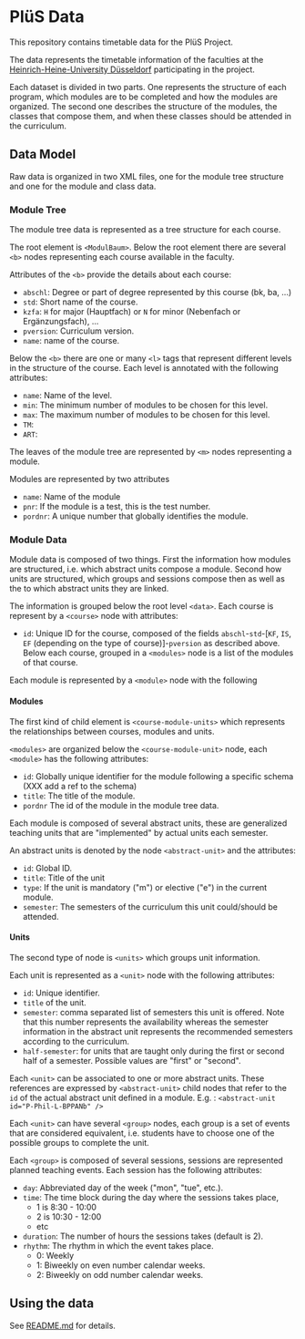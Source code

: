 # PlüS Data

This repository contains timetable data for the PlüS Project. 

The data represents the timetable information of the faculties at the [Heinrich-Heine-University Düsseldorf](http://hhu.de) participating in the project.

Each dataset is divided in two parts. One represents the structure of each program, which modules are to be completed and how the modules are organized. The second one describes the structure of the modules, the classes that compose them, and when these classes should be attended in the curriculum. 

## Data Model

Raw data is organized in two XML files, one for the module tree structure and one for the module and class data.

### Module Tree

The module tree data is represented as a tree structure for each course.

The root element is `<ModulBaum>`. Below the root element there are several `<b>` nodes representing each course available in the faculty.

Attributes of the `<b>` provide the details about each course:

- `abschl`: Degree or part of degree represented by this course (bk, ba, ...)
- `std`: Short name of the course.
- `kzfa`: `H` for major (Hauptfach) or `N` for minor (Nebenfach or Ergänzungsfach), ...
- `pversion`: Curriculum version.
- `name`: name of the course.

Below the `<b>` there are one or many `<l>` tags that represent different levels in the structure of the course. Each level is annotated with the following attributes:

- `name`: Name of the level.
- `min`: The minimum number of modules to be chosen for this level.
- `max`: The maximum number of modules to be chosen for this level.
- `TM`: 
- `ART`: 

The leaves of the module tree are represented by `<m>` nodes representing a module.

Modules are represented by two attributes

- `name`: Name of the module
- `pnr`: If the module is a test, this is the test number.
- `pordnr`: A unique number that globally identifies the module.


### Module Data

Module data is composed of two things. First the information how modules are structured, i.e. which abstract units compose a module. Second how units are structured, which groups and sessions compose then as well as the to which abstract units they are linked.

The information is grouped below the root level `<data>`.
Each course is represent by a `<course>` node with attributes:

- `id`: Unique ID for the course, composed of the fields `abschl`-`std`-[`KF`, `IS`, `EF` (depending on the type of course)]-`pversion` as described above. Below each course, grouped in a `<modules>` node is a list of the modules of that course.

Each module is represented by a `<module>` node with the following 

  <modules>

#### Modules

The first kind of child element is `<course-module-units>` which represents the relationships between courses, modules and units.

`<modules>` are organized below the `<course-module-unit>` node, each `<module>` has the following attributes:

- `id`: Globally unique identifier for the module following a specific schema (XXX add a ref to the schema)
- `title`: The title of the module.
- `pordnr` The id of the module in the module tree data.

Each module is composed of several abstract units, these are generalized teaching units that are "implemented" by actual units each semester.

An abstract units is denoted by the node `<abstract-unit>` and the attributes:

- `id`: Global ID.
- `title`: Title of the unit
- `type`: If the unit is mandatory ("m") or elective ("e") in the current module.
- `semester`: The semesters of the curriculum this unit could/should be attended.

#### Units

The second type of node is `<units>` which groups unit information.

Each unit is represented as a `<unit>` node with the following attributes:
- `id`: Unique identifier.
- `title` of the unit.
- `semester`: comma separated list of semesters this unit is offered. Note that this number represents the availability whereas the semester information in the abstract unit represents the recommended semesters according to the curriculum. 
- `half-semester`: for units that are taught only during the first or second half of a semester. Possible values are "first" or "second".

Each `<unit>` can be associated to one or more abstract units. These references are expressed by `<abstract-unit>` child nodes that refer to the `id` of the actual abstract unit defined in a module.
E.g. : `<abstract-unit id="P-Phil-L-BPPANb" />`

Each `<unit>` can have several `<group>` nodes, each group is a set of events that are considered equivalent, i.e. students have to choose one of the possible groups to complete the unit.

Each `<group>` is composed of several sessions, sessions are represented planned teaching events. Each session has the following attributes:

- `day`: Abbreviated day of the week ("mon", "tue", etc.).
- `time`: The time block during the day where the sessions takes place, 
 	- 1 is 8:30 - 10:00
 	- 2 is 10:30 - 12:00
	- etc
- `duration`: The number of hours the sessions takes (default is 2).
- `rhythm`: The rhythm in which the event takes place.
	- 0: Weekly
	- 1: Biweekly on even number calendar weeks.
	- 2: Biweekly on odd number calendar weeks.

## Using the data

See [README.md](README.md) for details.